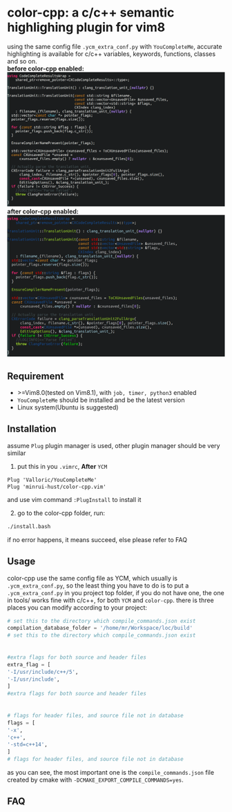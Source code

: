 # color-cpp: a c/c++ semantic highlighing plugin for vim8
  using the same config file `.ycm_extra_conf.py` with `YouCompleteMe`,
  accurate highlighting is available for c/c++ variables, keywords, functions,
  classes and so on.  
  **before color-cpp enabled:**  
  ![image](https://github.com/minrui-hust/color-cpp.vim/blob/master/pre.png)  
  **after color-cpp enabled:**  
  ![image](https://github.com/minrui-hust/color-cpp.vim/blob/master/post.png)

## Requirement
- &gt;=Vim8.0(tested on Vim8.1), with `job, timer, python3` enabled
- `YouCompleteMe` should be installed and be the latest version
- Linux system(Ubuntu is suggested)

## Installation
  assume `Plug` plugin manager is used, other plugin manager should be very similar
  1. put this in you `.vimrc`, **After** `YCM`
  ``` vimrc
  Plug 'Valloric/YouCompleteMe'
  Plug 'minrui-hust/color-cpp.vim'
  ```
  and use vim command `:PlugInstall` to install it

  2. go to the color-cpp folder, run:
  ``` bash
  ./install.bash
  ```
  if no error happens, it means succeed, else please refer to FAQ

## Usage
  color-cpp use the same config file as YCM, which usually is `.ycm_extra_conf.py`,
  so the least thing you have to do is to put a `.ycm_extra_conf.py` in you project top folder,
  if you do not have one, the one in tools/ works fine with c/c++, for both `YCM` and `color-cpp`.
  there is three places you can modify according to your project:
  ```python
  # set this to the directory which compile_commands.json exist
  compilation_database_folder = '/home/mr/Workspace/loc/build'
  # set this to the directory which compile_commands.json exist
  
  
  #extra flags for both source and header files
  extra_flag = [
  '-I/usr/include/c++/5',
  '-I/usr/include',
  ]
  #extra flags for both source and header files
  
  
  # flags for header files, and source file not in database
  flags = [
  '-x',
  'c++',
  '-std=c++14',
  ]
  # flags for header files, and source file not in database
  ```
  as you can see, the most important one is the `compile_commands.json` file
  created by cmake with `-DCMAKE_EXPORT_COMPILE_COMMANDS=yes`.

## FAQ
